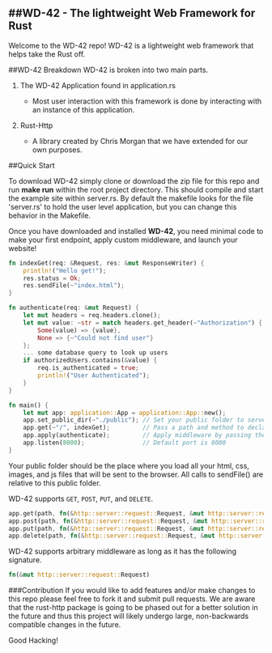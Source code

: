 ##WD-42 - The lightweight Web Framework for Rust
------

Welcome to the WD-42 repo! WD-42 is a lightweight web framework that helps take the Rust off.

##WD-42 Breakdown
WD-42 is broken into two main parts.

1) The WD-42 Application found in application.rs
    * Most user interaction with this framework is done by interacting with an instance of this application.

2) Rust-Http
    * A library created by Chris Morgan that we have extended for our own purposes.

##Quick Start

To download WD-42 simply clone or download the zip file for this repo and run **make run** within the root project directory.  This should compile and start the example site within server.rs. By default the makefile looks for the file 'server.rs' to hold the user level application, but you can change this behavior in the Makefile.

Once you have downloaded and installed **WD-42**, you need minimal code to make your first endpoint, apply custom middleware, and launch your website!
```rust
fn indexGet(req: &Request, res: &mut ResponseWriter) {
    println!("Hello get!");
    res.status = Ok;
    res.sendFile(~"index.html");
}

fn authenticate(req: &mut Request) {
    let mut headers = req.headers.clone();
    let mut value: ~str = match headers.get_header(~"Authorization") {
        Some(value) => {value},
        None => {~"Could not find user"}
    };
    ... some database query to look up users
    if authorizedUsers.contains(&value) {
        req.is_authenticated = true;
        println!("User Authenticated");
    }
}

fn main() {
    let mut app: application::App = application::App::new();
    app.set_public_dir(~"./public"); // Set your public folder to serve files from
    app.get(~"/", indexGet);         // Pass a path and method to declare an endpoint
    app.apply(authenticate);         // Apply middleware by passing the necessary function
    app.listen(8000);                // Default port is 8000
}
```
Your public folder should be the place where you load all your html, css, images, and js files that will be sent to the browser. All calls to sendFile() are relative to this public folder.

WD-42 supports `GET`, `POST`, `PUT`, and `DELETE`.
```rust
app.get(path, fn(&http::server::request::Request, &mut http::server::response::ResponseWriter<>));
app.post(path, fn(&http::server::request::Request, &mut http::server::response::ResponseWriter<>));
app.put(path, fn(&http::server::request::Request, &mut http::server::response::ResponseWriter<>));
app.delete(path, fn(&http::server::request::Request, &mut http::server::response::ResponseWriter<>));
```

WD-42 supports arbitrary middleware as long as it has the following signature.
```rust
fn(&mut http::server::request::Request)
```

###Contribution
If you would like to add features and/or make changes to this repo please feel free to fork it and submit pull requests.  We  are aware that the rust-http package is going to be phased out for a better solution in the future and thus this project will likely undergo large, non-backwards compatible changes in the future.

Good Hacking!
